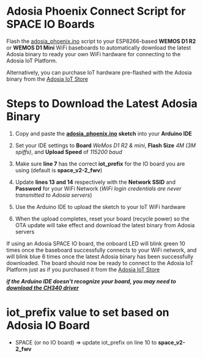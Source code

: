 # Adosia Phoenix Connect Script for SPACE IO Boards

Flash the [adosia_phoenix.ino](https://github.com/adosia/adosia-iot/blob/master/adosia_phoenix/adosia_phoenix.ino) script to your ESP8266-based **WEMOS D1 R2** or **WEMOS D1 Mini** WiFi baseboards to automatically download the latest Adosia binary to ready your own WiFi hardware for connecting to the Adosia IoT Platform.

Alternatively, you can purchase IoT hardware pre-flashed with the Adosia binary from the [Adosia IoT Store](https://adosia.io)


# Steps to Download the Latest Adosia Binary

1. Copy and paste the **[adosia_phoenix.ino](https://github.com/adosia/adosia-iot/blob/master/adosia_phoenix/adosia_phoenix.ino) sketch** into your **Arduino IDE**

2. Set your IDE settings to **Board** *WeMos D1 R2 & mini*, **Flash Size** *4M (3M spiffs)*, and **Upload Speed** of *115200 baud*

3. Make sure **line 7** has the correct **iot_prefix** for the IO board you are using (default is **space_v2-2_fwv**)

4. Update **lines 13 and 14** respectively with the **Network SSID** and **Password** for your WiFi Network (*WiFi login credentials are never transmitted to Adosia servers*)

5. Use the Arduino IDE to upload the sketch to your IoT WiFi hardware

6. When the upload completes, reset your board (recycle power) so the OTA update will take effect and download the latest binary from Adosia servers


If using an Adosia SPACE IO board, the onboard LED will blink green 10 times once the baseboard successfully connects to your WiFi network, and will blink blue 6 times once the latest Adosia binary has been successfully downloaded.  The board should now be ready to connect to the Adosia IoT Platform just as if you purchased it from the [Adosia IoT Store](https://adosia.io)

***if the Arduino IDE doesn't recognize your board, you may need to [download the CH340 driver](https://wiki.wemos.cc/downloads)***



# iot_prefix value to set based on Adosia IO Board

 - SPACE (or no IO board) => update iot_prefix on line 10 to **space_v2-2_fwv**